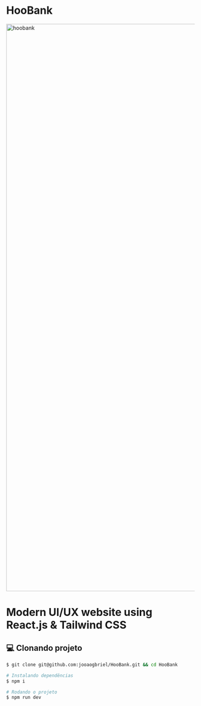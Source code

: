 # HooBank

<img width="1512" alt="hoobank" src="https://user-images.githubusercontent.com/99376449/228697318-ee6083f3-20f4-4e0b-8368-eabe93f7e8cf.png">

# Modern UI/UX website using React.js & Tailwind CSS

## 💻 Clonando projeto

```bash
$ git clone git@github.com:jooaogbriel/HooBank.git && cd HooBank
```

```bash
# Instalando dependências
$ npm i

# Rodando o projeto
$ npm run dev

```
